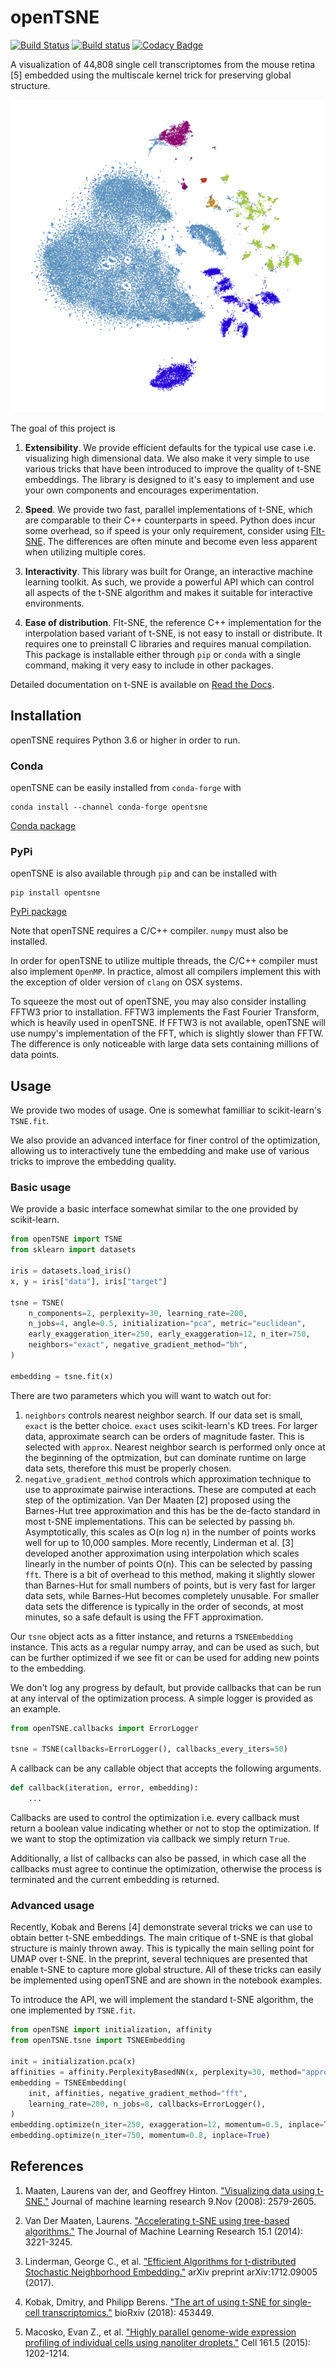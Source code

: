 # openTSNE

[![Build Status](https://travis-ci.com/pavlin-policar/openTSNE.svg?branch=master)](https://travis-ci.com/pavlin-policar/openTSNE)
[![Build status](https://ci.appveyor.com/api/projects/status/6i5vv7b7ot6iws90?svg=true)](https://ci.appveyor.com/project/pavlin-policar/opentsne/branch/master)
[![Codacy Badge](https://api.codacy.com/project/badge/Grade/ef67c21a74924b548acae5a514bc443d)](https://app.codacy.com/app/pavlin-policar/openTSNE?utm_source=github.com&utm_medium=referral&utm_content=pavlin-policar/openTSNE&utm_campaign=Badge_Grade_Dashboard)

A visualization of 44,808 single cell transcriptomes from the mouse retina [5] embedded using the multiscale kernel trick for preserving global structure.

![Macosko 2015 mouse retina t-SNE embedding](docs/source/images/macosko_2015.png)

The goal of this project is

1. **Extensibility**. We provide efficient defaults for the typical use case i.e. visualizing high dimensional data. We also make it very simple to use various tricks that have been introduced to improve the quality of t-SNE embeddings. The library is designed to it's easy to implement and use your own components and encourages experimentation.

2. **Speed**. We provide two fast, parallel implementations of t-SNE, which are comparable to their C++ counterparts in speed. Python does incur some overhead, so if speed is your only requirement, consider using [FIt-SNE](https://github.com/KlugerLab/FIt-SNE). The differences are often minute and become even less apparent when utilizing multiple cores. 

3. **Interactivity**. This library was built for Orange, an interactive machine learning toolkit. As such, we provide a powerful API which can control all aspects of the t-SNE algorithm and makes it suitable for interactive environments.

4. **Ease of distribution**. FIt-SNE, the reference C++ implementation for the interpolation based variant of t-SNE, is not easy to install or distribute. It requires one to preinstall C libraries and requires manual compilation. This package is installable either through `pip` or `conda` with a single command, making it very easy to include in other packages.

Detailed documentation on t-SNE is available on [Read the Docs](http://opentsne.readthedocs.io).

## Installation

openTSNE requires Python 3.6 or higher in order to run.

### Conda

openTSNE can be easily installed from ``conda-forge`` with

```
conda install --channel conda-forge opentsne
```

[Conda package](https://anaconda.org/conda-forge/opentsne)

### PyPi

openTSNE is also available through ``pip`` and can be installed with

```
pip install opentsne
```

[PyPi package](https://pypi.org/project/openTSNE)

Note that openTSNE requires a C/C++ compiler. ``numpy`` must also be installed.

In order for openTSNE to utilize multiple threads, the C/C++ compiler must also implement ``OpenMP``. In practice, almost all compilers implement this with the exception of older version of ``clang`` on OSX systems.

To squeeze the most out of openTSNE, you may also consider installing FFTW3 prior to installation. FFTW3 implements the Fast Fourier Transform, which is heavily used in openTSNE. If FFTW3 is not available, openTSNE will use numpy's implementation of the FFT, which is slightly slower than FFTW. The difference is only noticeable with large data sets containing millions of data points.

 
## Usage

We provide two modes of usage. One is somewhat familliar to scikit-learn's `TSNE.fit`.

We also provide an advanced interface for finer control of the optimization, allowing us to interactively tune the embedding and make use of various tricks to improve the embedding quality.

### Basic usage

We provide a basic interface somewhat similar to the one provided by scikit-learn.

```python
from openTSNE import TSNE
from sklearn import datasets

iris = datasets.load_iris()
x, y = iris["data"], iris["target"]

tsne = TSNE(
    n_components=2, perplexity=30, learning_rate=200,
    n_jobs=4, angle=0.5, initialization="pca", metric="euclidean",
    early_exaggeration_iter=250, early_exaggeration=12, n_iter=750,
    neighbors="exact", negative_gradient_method="bh",
)

embedding = tsne.fit(x)
```

There are two parameters which you will want to watch out for:
1. `neighbors` controls nearest neighbor search. If our data set is small, `exact` is the better choice. `exact` uses scikit-learn's KD trees. For larger data, approximate search can be orders of magnitude faster. This is selected with `approx`. Nearest neighbor search is performed only once at the beginning of the optmization, but can dominate runtime on large data sets, therefore this must be properly chosen.
2. `negative_gradient_method` controls which approximation technique to use to approximate pairwise interactions. These are computed at each step of the optimization. Van Der Maaten [2] proposed using the Barnes-Hut tree approximation and this has be the de-facto standard in most t-SNE implementations. This can be selected by passing `bh`. Asymptotically, this scales as O(n log n) in the number of points works well for up to 10,000 samples. More recently, Linderman et al. [3] developed another approximation using interpolation which scales linearly in the number of points O(n). This can be selected by passing `fft`. There is a bit of overhead to this method, making it slightly slower than Barnes-Hut for small numbers of points, but is very fast for larger data sets, while Barnes-Hut becomes completely unusable. For smaller data sets the difference is typically in the order of seconds, at most minutes, so a safe default is using the FFT approximation.

Our `tsne` object acts as a fitter instance, and returns a `TSNEEmbedding` instance. This acts as a regular numpy array, and can be used as such, but can be further optimized if we see fit or can be used for adding new points to the embedding.

We don't log any progress by default, but provide callbacks that can be run at any interval of the optimization process. A simple logger is provided as an example.

```python
from openTSNE.callbacks import ErrorLogger

tsne = TSNE(callbacks=ErrorLogger(), callbacks_every_iters=50)
```

A callback can be any callable object that accepts the following arguments.
```python
def callback(iteration, error, embedding):
    ...
```

Callbacks are used to control the optimization i.e. every callback must return a boolean value indicating whether or not to stop the optimization. If we want to stop the optimization via callback we simply return `True`.

Additionally, a list of callbacks can also be passed, in which case all the callbacks must agree to continue the optimization, otherwise the process is terminated and the current embedding is returned.

### Advanced usage

Recently, Kobak and Berens [4] demonstrate several tricks we can use to obtain better t-SNE embeddings. The main critique of t-SNE is that global structure is mainly thrown away. This is typically the main selling point for UMAP over t-SNE. In the preprint, several techniques are presented that enable t-SNE to capture more global structure. All of these tricks can easily be implemented using openTSNE and are shown in the notebook examples.

To introduce the API, we will implement the standard t-SNE algorithm, the one implemented by `TSNE.fit`. 

```python
from openTSNE import initialization, affinity
from openTSNE.tsne import TSNEEmbedding

init = initialization.pca(x)
affinities = affinity.PerplexityBasedNN(x, perplexity=30, method="approx", n_jobs=8)
embedding = TSNEEmbedding(
    init, affinities, negative_gradient_method="fft",
    learning_rate=200, n_jobs=8, callbacks=ErrorLogger(),
)
embedding.optimize(n_iter=250, exaggeration=12, momentum=0.5, inplace=True)
embedding.optimize(n_iter=750, momentum=0.8, inplace=True)
```


## References

1. Maaten, Laurens van der, and Geoffrey Hinton. ["Visualizing data using t-SNE."](http://www.jmlr.org/papers/volume9/vandermaaten08a/vandermaaten08a.pdf) Journal of machine learning research 9.Nov (2008): 2579-2605.

2. Van Der Maaten, Laurens. ["Accelerating t-SNE using tree-based algorithms."](http://www.jmlr.org/papers/volume15/vandermaaten14a/vandermaaten14a.pdf) The Journal of Machine Learning Research 15.1 (2014): 3221-3245.

3. Linderman, George C., et al. ["Efficient Algorithms for t-distributed Stochastic Neighborhood Embedding."](https://arxiv.org/pdf/1712.09005.pdf) arXiv preprint arXiv:1712.09005 (2017).

4. Kobak, Dmitry, and Philipp Berens. ["The art of using t-SNE for single-cell transcriptomics."](https://www.biorxiv.org/content/early/2018/10/25/453449) bioRxiv (2018): 453449.

5. Macosko, Evan Z., et al. ["Highly parallel genome-wide expression profiling of individual cells using nanoliter droplets."](https://www.sciencedirect.com/science/article/pii/S0092867415005498) Cell 161.5 (2015): 1202-1214.
